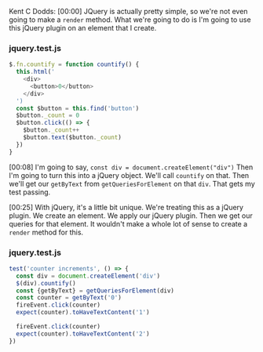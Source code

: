 Kent C Dodds: [00:00] JQuery is actually pretty simple, so we're not even going to make a `render` method. What we're going to do is I'm going to use this jQuery plugin on an element that I create.

### jquery.test.js
```javascript
$.fn.countify = function countify() {
  this.html('
    <div>
      <button>0</button>
    </div>
  ')
  const $button = this.find('button')
  $button._count = 0
  $button.click(() => {
    $button._count++
    $button.text($button._count)
  })
}
```

[00:08] I'm going to say, `const div = document.createElement("div")` Then I'm going to turn this into a jQuery object. We'll call `countify` on that. Then we'll get our `getByText` from `getQueriesForElement` on that `div`. That gets my test passing.

[00:25] With jQuery, it's a little bit unique. We're treating this as a jQuery plugin. We create an element. We apply our jQuery plugin. Then we get our queries for that element. It wouldn't make a whole lot of sense to create a `render` method for this.

### jquery.test.js
```javascript
test('counter increments', () => {
  const div = document.createElement('div')
  $(div).countify()
  const {getByText} = getQueriesForElement(div)
  const counter = getByText('0')
  fireEvent.click(counter)
  expect(counter).toHaveTextContent('1')

  fireEvent.click(counter)
  expect(counter).toHaveTextContent('2')
})
```